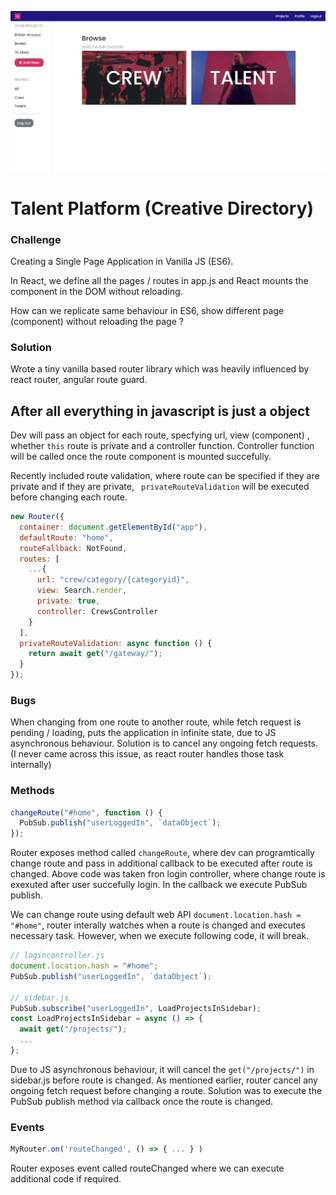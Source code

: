 ![Talent Platform](https://raw.githubusercontent.com/sameerul97/Talent_Platform/master/src/img/tp.JPG)

# Talent Platform (Creative Directory)

### Challenge

Creating a Single Page Application in Vanilla JS (ES6).

In React, we define all the pages / routes in app.js and
React mounts the component in the DOM without reloading.

How can we replicate same behaviour in ES6, show different page (component) without reloading the page ?

### Solution

Wrote a tiny vanilla based router library which was heavily influenced by react router, angular route guard.

## After all everything in javascript is just a object

Dev will pass an object for each route, specfying url, view (component) , whether `this` route is private and a controller function. Controller function will be called once the route component is mounted succefully.

Recently included route validation, where route can be specified if they are private and if they are private, ` privateRouteValidation` will be executed before changing each route.

```javascript
new Router({
  container: document.getElementById("app"),
  defaultRoute: "home",
  routeFallback: NotFound,
  routes: [
    ...{
      url: "crew/category/{categoryid}",
      view: Search.render,
      private: true,
      controller: CrewsController
    }
  ],
  privateRouteValidation: async function () {
    return await get("/gateway/");
  }
});
```

### Bugs

When changing from one route to another route, while fetch request is pending / loading, puts the application in infinite state, due to JS asynchronous behaviour.
Solution is to cancel any ongoing fetch requests. (I never came across this issue, as react router handles those task internally)

### Methods

```javascript
changeRoute("#home", function () {
  PubSub.publish("userLoggedIn", `dataObject`);
});
```

Router exposes method called `changeRoute`, where dev can programtically change route and pass in additional callback to be executed after route is changed. Above code was taken fron login controller, where change route is exexuted after user succefully login. In the callback we execute PubSub publish.

We can change route using default web API `document.location.hash = "#home"`, router interally watches when a route is changed and executes necessary task. However, when we execute following code, it will break.

```javascript
// logincontroller.js
document.location.hash = "#home";
PubSub.publish("userLoggedIn", `dataObject`);

// sidebar.js
PubSub.subscribe("userLoggedIn", LoadProjectsInSidebar);
const LoadProjectsInSidebar = async () => {
  await get("/projects/");
  ...
};
```

Due to JS asynchronous behaviour, it will cancel the `get("/projects/")` in sidebar.js before route is changed. As mentioned earlier, router cancel any ongoing fetch request before changing a route. Solution was to execute the PubSub publish method via callback once the route is changed.

### Events

```javascript
MyRouter.on('routeChanged', () => { ... } )
```

Router exposes event called routeChanged where we can execute additional code if required.


